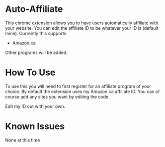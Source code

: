 Auto-Affiliate
==============

This chrome extension allows you to have users automatically affiliate with your website. You can edit the affiliate ID to be whatever your ID is (default mine). Currently this supports:
<ul>
  <li>Amazon.ca</li>
</ul>

Other programs will be added.

How To Use
==========

To use this you will need to first register for an affiliate program of your choice. By default the extension uses my Amazon.ca affiliate ID. You can of course add any sites you want by editing the code.

Edit my ID out with your own.

Known Issues
============

None at this time
